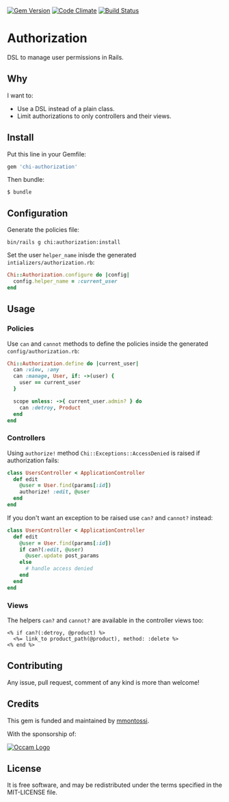 [![Gem Version](https://badge.fury.io/rb/chi-authorization.svg)](http://badge.fury.io/rb/chi-authorization)
[![Code Climate](https://codeclimate.com/github/chi-rb/chi-authorization/badges/gpa.svg)](https://codeclimate.com/github/chi-rb/chi-authorization)
[![Build Status](https://travis-ci.org/chi-rb/chi-authorization.svg)](https://travis-ci.org/chi-rb/chi-authorization)

# Authorization

DSL to manage user permissions in Rails.

## Why

I want to:

- Use a DSL instead of a plain class.
- Limit authorizations to only controllers and their views.

## Install

Put this line in your Gemfile:
```ruby
gem 'chi-authorization'
```

Then bundle:
```
$ bundle
```

## Configuration

Generate the policies file:
```
bin/rails g chi:authorization:install
```

Set the user `helper_name` inisde the generated `intializers/authorization.rb`:
```ruby
Chi::Authorization.configure do |config|
  config.helper_name = :current_user
end
```

## Usage

### Policies

Use `can` and `cannot` methods to define the policies inside the generated `config/authorization.rb`:
```ruby
Chi::Authorization.define do |current_user|
  can :view, :any
  can :manage, User, if: ->(user) {
    user == current_user
  }

  scope unless: ->{ current_user.admin? } do
    can :detroy, Product
  end
end
```

### Controllers

Using `authorize!` method `Chi::Exceptions::AccessDenied` is raised if authorization fails:
```ruby
class UsersController < ApplicationController
  def edit
    @user = User.find(params[:id])
    authorize! :edit, @user
  end
end
```

If you don't want an exception to be raised use `can?` and `cannot?` instead:
```ruby
class UsersController < ApplicationController
  def edit
    @user = User.find(params[:id])
    if can?(:edit, @user)
      @user.update post_params
    else
      # handle access denied
    end
  end
end
```

### Views

The helpers `can?` and `cannot?` are available in the controller views too:
```erb
<% if can?(:detroy, @product) %>
  <%= link_to product_path(@product), method: :delete %>
<% end %>
```

## Contributing

Any issue, pull request, comment of any kind is more than welcome!

## Credits

This gem is funded and maintained by [mmontossi](https://github.com/mmontossi).

With the sponsorship of:

[![Occam Logo](https://www.occam.global/wp-content/uploads/2018/01/Occam_V1_170px.png)](https://www.occam.global)

## License

It is free software, and may be redistributed under the terms specified in the MIT-LICENSE file.
